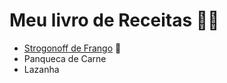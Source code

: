 # Meu livro de Receitas 🧑‍🍳
- <a href="strogonoff.md">Strogonoff de Frango</a> :chicken:
- Panqueca de Carne
- Lazanha 

